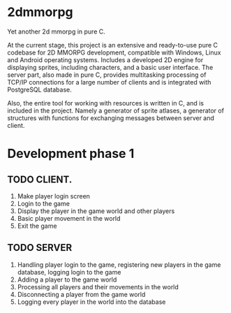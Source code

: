# 2dmmorpg
Yet another 2d mmorpg in pure C.

At the current stage, this project is an extensive and ready-to-use pure C codebase for 2D MMORPG development, compatible with Windows, Linux and Android operating systems. Includes a developed 2D engine for displaying sprites, including characters, and a basic user interface. The server part, also made in pure C, provides multitasking processing of TCP/IP connections for a large number of clients and is integrated with PostgreSQL database. 

Also, the entire tool for working with resources is written in C,
and is included in the project. Namely a generator of sprite atlases, a generator of structures with functions for exchanging messages between server and client. 

# Development phase 1

## TODO CLIENT.
1. Make player login screen
2. Login to the game 
3. Display the player in the game world and other players
4. Basic player movement in the world
5. Exit the game

## TODO SERVER
1. Handling player login to the game, registering new players in the game database, logging login to the game
2. Adding a player to the game world
3. Processing all players and their movements in the world
4. Disconnecting a player from the game world
5. Logging every player in the world into the database
